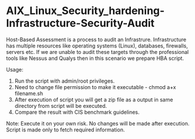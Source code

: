 # AIX_Linux_Security_hardening-Infrastructure-Security-Audit
Host-Based Assessment is a process to audit an Infrastrure. Infrastructure has multiple resources like operating systems (Linux), databases, firewalls, servers etc. If we are unable to audit these targets through the professional tools like Nessus and Qualys then in this scenario we prepare HBA script.

Usage:

1. Run the script with admin/root privileges.
2. Need to change file permission to make it executable - chmod a+x filename.sh
3. After execution of script you will get a zip file as a output in same directory from script will be executed.
4. Compare the result with CIS benchmark guidelines.

Note: Execute it on your own risk. No changes will be made after execution. Script is made only to fetch required information.
